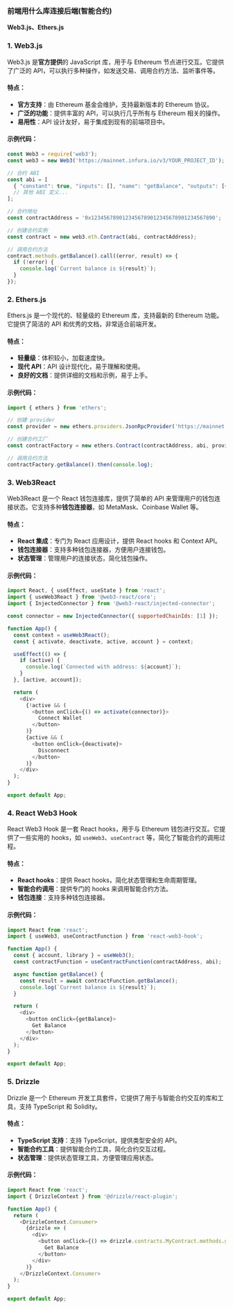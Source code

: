 ### 前端用什么库连接后端(智能合约)

**Web3.js、Ethers.js**

### 1. **Web3.js**

Web3.js 是**官方提供**的 JavaScript 库，用于与 Ethereum 节点进行交互。它提供了广泛的 API，可以执行多种操作，如发送交易、调用合约方法、监听事件等。

#### 特点：

- **官方支持**：由 Ethereum 基金会维护，支持最新版本的 Ethereum 协议。
- **广泛的功能**：提供丰富的 API，可以执行几乎所有与 Ethereum 相关的操作。
- **易用性**：API 设计友好，易于集成到现有的前端项目中。

#### 示例代码：

```js
const Web3 = require('web3');
const web3 = new Web3('https://mainnet.infura.io/v3/YOUR_PROJECT_ID');

// 合约 ABI
const abi = [
  { "constant": true, "inputs": [], "name": "getBalance", "outputs": [{ "name": "", "type": "uint256" }], "payable": false, "stateMutability": "view", "type": "function" },
  // 其他 ABI 定义...
];

// 合约地址
const contractAddress = '0x1234567890123456789012345678901234567890';

// 创建合约实例
const contract = new web3.eth.Contract(abi, contractAddress);

// 调用合约方法
contract.methods.getBalance().call((error, result) => {
  if (!error) {
    console.log(`Current balance is ${result}`);
  }
});
```

### 2. **Ethers.js**

Ethers.js 是一个现代的、轻量级的 Ethereum 库，支持最新的 Ethereum 功能。它提供了简洁的 API 和优秀的文档，非常适合前端开发。

#### 特点：

- **轻量级**：体积较小，加载速度快。
- **现代 API**：API 设计现代化，易于理解和使用。
- **良好的文档**：提供详细的文档和示例，易于上手。

#### 示例代码：

```js
import { ethers } from 'ethers';

// 创建 provider
const provider = new ethers.providers.JsonRpcProvider('https://mainnet.infura.io/v3/YOUR_PROJECT_ID');

// 创建合约工厂
const contractFactory = new ethers.Contract(contractAddress, abi, provider);

// 调用合约方法
contractFactory.getBalance().then(console.log);
```

### 3. **Web3React**

Web3React 是一个 React 钱包连接库，提供了简单的 API 来管理用户的钱包连接状态。它支持多种**钱包连接器**，如
MetaMask、Coinbase Wallet 等。

#### 特点：

- **React 集成**：专门为 React 应用设计，提供 React hooks 和 Context API。
- **钱包连接器**：支持多种钱包连接器，方便用户连接钱包。
- **状态管理**：管理用户的连接状态，简化钱包操作。

#### 示例代码：

```js
import React, { useEffect, useState } from 'react';
import { useWeb3React } from '@web3-react/core';
import { InjectedConnector } from '@web3-react/injected-connector';

const connector = new InjectedConnector({ supportedChainIds: [1] });

function App() {
  const context = useWeb3React();
  const { activate, deactivate, active, account } = context;

  useEffect(() => {
    if (active) {
      console.log(`Connected with address: ${account}`);
    }
  }, [active, account]);

  return (
    <div>
      {!active && (
        <button onClick={() => activate(connector)}>
          Connect Wallet
        </button>
      )}
      {active && (
        <button onClick={deactivate}>
          Disconnect
        </button>
      )}
    </div>
  );
}

export default App;
```

### 4. **React Web3 Hook**

React Web3 Hook 是一套 React hooks，用于与 Ethereum 钱包进行交互。它提供了一些实用的 hooks，如 `useWeb3`、`useContract`
等，简化了智能合约的调用过程。

#### 特点：

- **React hooks**：提供 React hooks，简化状态管理和生命周期管理。
- **智能合约调用**：提供专门的 hooks 来调用智能合约方法。
- **钱包连接**：支持多种钱包连接器。

#### 示例代码：

```js
import React from 'react';
import { useWeb3, useContractFunction } from 'react-web3-hook';

function App() {
  const { account, library } = useWeb3();
  const contractFunction = useContractFunction(contractAddress, abi);

  async function getBalance() {
    const result = await contractFunction.getBalance();
    console.log(`Current balance is ${result}`);
  }

  return (
    <div>
      <button onClick={getBalance}>
        Get Balance
      </button>
    </div>
  );
}

export default App;
```

### 5. **Drizzle**

Drizzle 是一个 Ethereum 开发工具套件，它提供了用于与智能合约交互的库和工具，支持 TypeScript 和 Solidity。

#### 特点：

- **TypeScript 支持**：支持 TypeScript，提供类型安全的 API。
- **智能合约工具**：提供智能合约工具，简化合约交互过程。
- **状态管理**：提供状态管理工具，方便管理应用状态。

#### 示例代码：

```js
import React from 'react';
import { DrizzleContext } from '@drizzle/react-plugin';

function App() {
  return (
    <DrizzleContext.Consumer>
      {drizzle => (
        <div>
          <button onClick={() => drizzle.contracts.MyContract.methods.getBalance.call()}>
            Get Balance
          </button>
        </div>
      )}
    </DrizzleContext.Consumer>
  );
}

export default App;
```

